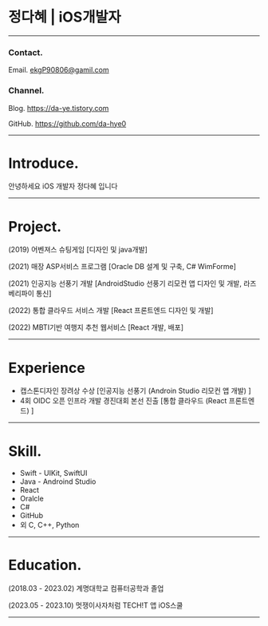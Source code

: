 # 정다혜 | iOS개발자

---



### Contact.

Email. ekgP90806@gamil.com


### Channel.

Blog. https://da-ye.tistory.com

GitHub. https://github.com/da-hye0

---

# Introduce.


안녕하세요 iOS 개발자 정다혜 입니다

---

# Project.

(2019) 어벤져스 슈팅게임 [디자인 및 java개발]

(2021) 매장 ASP서비스 프로그램 [Oracle DB 설계 및 구축, C# WimForme]

(2021) 인공지능 선풍기 개발 [AndroidStudio 선풍기 리모컨 앱 디자인 및 개발, 라즈베리파이 통신]

(2022) 통합 클라우드 서비스 개발 [React 프론트엔드 디자인 및 개발] 

(2022) MBTI기반 여행지 추천 웹서비스 [React 개발, 배포]

---

# Experience

- 캡스톤디자인 장려상 수상 [인공지능 선풍기 (Androin Studio 리모컨 앱 개발) ]
- 4회 OIDC 오픈 인프라 개발 경진대회 본선 진출 [통합 클라우드 (React 프론트엔드) ]

---

# Skill.

- Swift - UIKit, SwiftUI
- Java - Androind Studio
- React
- Oralcle
- C#
- GitHub
- 외 C, C++, Python

---

# Education.

(2018.03 - 2023.02) 계명대학교 컴퓨터공학과 졸업

(2023.05 - 2023.10) 멋쟁이사자처럼 TECH!T 앱 iOS스쿨


---